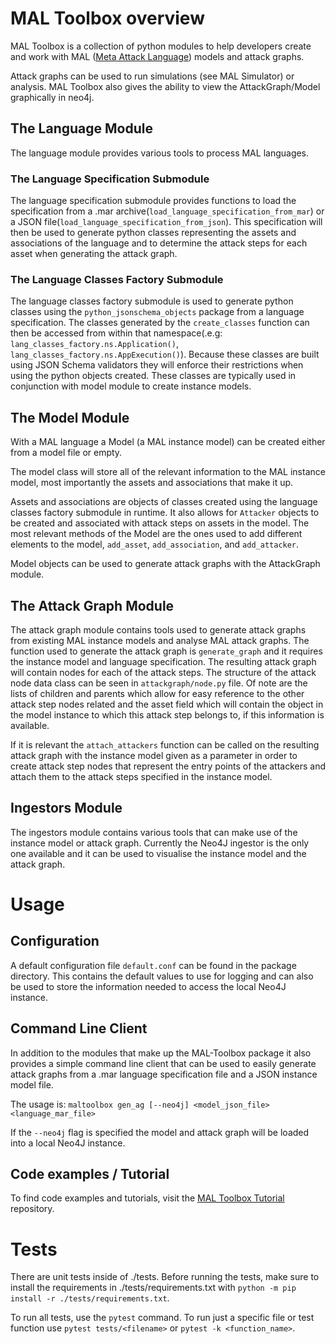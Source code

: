 # MAL Toolbox overview

MAL Toolbox is a collection of python modules to help developers create and work with
MAL ([Meta Attack Language](https://mal-lang.org/)) models and attack graphs.

Attack graphs can be used to run simulations (see MAL Simulator) or analysis.
MAL Toolbox also gives the ability to view the AttackGraph/Model graphically in neo4j.

## The Language Module

The language module provides various tools to process MAL languages.

### The Language Specification Submodule

The language specification submodule provides functions to load the
specification from a .mar archive(`load_language_specification_from_mar`) or a
JSON file(`load_language_specification_from_json`). This specification will
then be used to generate python classes representing the assets and
associations of the language and to determine the attack steps for each asset
when generating the attack graph.

### The Language Classes Factory Submodule

The language classes factory submodule is used to generate python classes
using the `python_jsonschema_objects` package from a language specification.
The classes generated by the `create_classes` function can then be accessed
from within that namespace(.e.g: `lang_classes_factory.ns.Application()`,
`lang_classes_factory.ns.AppExecution()`). Because these classes are built
using JSON Schema validators they will enforce their restrictions when using
the python objects created. These classes are typically used in conjunction
with model module to create instance models.

## The Model Module

With a MAL language a Model (a MAL instance model) can be created either
from a model file or empty.

The model class will store all of the relevant information to the MAL
instance model, most importantly the assets and associations that make it up.

Assets and associations are objects of classes created using the language
classes factory submodule in runtime. It also allows for `Attacker` objects
to be created and associated with attack steps on assets in the model.
The most relevant methods of the Model are the ones used to add different
elements to the model, `add_asset`, `add_association`, and `add_attacker`.

Model objects can be used to generate attack graphs with the AttackGraph module.

## The Attack Graph Module

The attack graph module contains tools used to generate attack graphs from
existing MAL instance models and analyse MAL attack graphs. The function used
to generate the attack graph is `generate_graph` and it requires the instance
model and language specification. The resulting attack graph will contain
nodes for each of the attack steps. The structure of the attack node data
class can be seen in `attackgraph/node.py` file. Of note are the lists of
children and parents which allow for easy reference to the other attack step
nodes related and the asset field which will contain the object in the model
instance to which this attack step belongs to, if this information is
available.

If it is relevant the `attach_attackers` function can be called on the
resulting attack graph with the instance model given as a parameter in order
to create attack step nodes that represent the entry points of the attackers
and attach them to the attack steps specified in the instance model.

## Ingestors Module

The ingestors module contains various tools that can make use of the instance
model or attack graph. Currently the Neo4J ingestor is the only one available
and it can be used to visualise the instance model and the attack graph.


# Usage

## Configuration
A default configuration file `default.conf` can be found in the package
directory. This contains the default values to use for logging and can also be
used to store the information needed to access the local Neo4J instance.

## Command Line Client
In addition to the modules that make up the MAL-Toolbox package it also
provides a simple command line client that can be used to easily generate
attack graphs from a .mar language specification file and a JSON instance
model file.

The usage is: `maltoolbox gen_ag [--neo4j] <model_json_file>
<language_mar_file>`

If the `--neo4j` flag is specified the model and attack graph will be loaded
into a local Neo4J instance.

## Code examples / Tutorial

To find code examples and tutorials, visit the
[MAL Toolbox Tutorial](https://github.com/mal-lang/mal-toolbox-tutorial/tree/main) repository.

# Tests
There are unit tests inside of ./tests.
Before running the tests, make sure to install the requirements in ./tests/requirements.txt with `python -m pip install -r ./tests/requirements.txt`.

To run all tests, use the `pytest` command. To run just a specific file or test function use `pytest tests/<filename>` or `pytest -k <function_name>`.